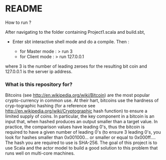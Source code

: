# README #

How to run ? 

After navigating to the folder containing Project1.scala and build.sbt,
* Enter sbt interactive shell mode and do a compile. Then :

    * for Master mode : > run 3 
    * for Client mode : > run 127.0.0.1

where 3 is the number of leading zeroes for the resulting bit coin and 127.0.0.1 is the server ip address.


### What is this repository for? ###

Bitcoins (see http://en.wikipedia.org/wiki/Bitcoin) are the most popular crypto-currency in common use. At their hart, bitcoins use the hardness of cryp-tographic hashing (for a reference see http://en.wikipedia.org/wiki/Cryptographic hash function) to ensure a limited supply of coins. In particular, the key component in a bitcoin is an input that, when hashed produces an output smaller than a target value. In practice, the comparison values have leading 0's, thus the bitcoin is required to have a given number of leading 0's (to ensure 3 leading 0's, you look for hashes smaller than 0x001000... or smaller or equal to 0x000ff.... The hash you are required to use is SHA-256. The goal of this project is to use Scala and the actor model to build a good solution to this problem that runs well on multi-core machines.
